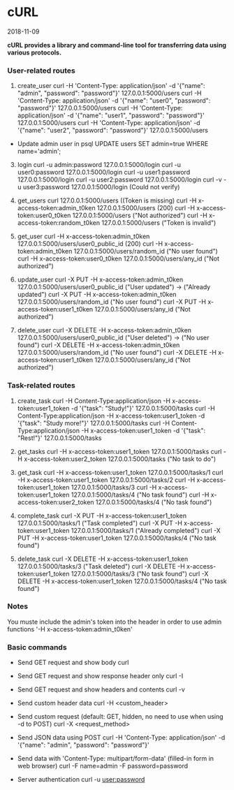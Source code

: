 # cURL
2018-11-09

**cURL provides a library and command-line tool for transferring data using various protocols.**

### User-related routes
1. create_user
curl -H 'Content-Type: application/json' -d '{"name": "admin", "password": "password"}' 127.0.0.1:5000/users
curl -H 'Content-Type: application/json' -d '{"name": "user0", "password": "password"}' 127.0.0.1:5000/users
curl -H 'Content-Type: application/json' -d '{"name": "user1", "password": "password"}' 127.0.0.1:5000/users
curl -H 'Content-Type: application/json' -d '{"name": "user2", "password": "password"}' 127.0.0.1:5000/users

* Update admin user in psql
UPDATE users SET admin=true WHERE name='admin';

3. login
curl -u admin:password 127.0.0.1:5000/login
curl -u user0:password 127.0.0.1:5000/login
curl -u user1:password 127.0.0.1:5000/login
curl -u user2:password 127.0.0.1:5000/login
curl -v -u user3:password 127.0.0.1:5000/login (Could not verify)

4. get_users
curl 127.0.0.1:5000/users ((Token is missing)
curl -H x-access-token:admin_t0ken 127.0.0.1:5000/users (200)
curl -H x-access-token:user0_t0ken 127.0.0.1:5000/users ("Not authorized")
curl -H x-access-token:random_t0ken 127.0.0.1:5000/users ("Token is invalid")

5. get_user
curl -H x-access-token:admin_t0ken 127.0.0.1:5000/users/user0_public_id (200)
curl -H x-access-token:admin_t0ken 127.0.0.1:5000/users/random_id ("No user found")
curl -H x-access-token:user0_t0ken 127.0.0.1:5000/users/any_id ("Not authorized")

5. update_user
curl -X PUT -H x-access-token:admin_t0ken 127.0.0.1:5000/users/user0_public_id ("User updated") -> ("Already updated")
curl -X PUT -H x-access-token:admin_t0ken 127.0.0.1:5000/users/random_id ("No user found")
curl -X PUT -H x-access-token:user1_t0ken 127.0.0.1:5000/users/any_id ("Not authorized")

6. delete_user
curl -X DELETE -H x-access-token:admin_t0ken 127.0.0.1:5000/users/user0_public_id ("User deleted") -> ("No user found")
curl -X DELETE -H x-access-token:admin_t0ken 127.0.0.1:5000/users/random_id ("No user found")
curl -X DELETE -H x-access-token:user1_t0ken 127.0.0.1:5000/users/any_id ("Not authorized")

### Task-related routes
1. create_task
curl -H Content-Type:application/json -H x-access-token:user1_token -d '{"task": "Study!"}' 127.0.0.1:5000/tasks
curl -H Content-Type:application/json -H x-access-token:user1_token -d '{"task": "Study more!"}' 127.0.0.1:5000/tasks
curl -H Content-Type:application/json -H x-access-token:user1_token -d '{"task": "Rest!"}' 127.0.0.1:5000/tasks

2. get_tasks
curl -H x-access-token:user1_token 127.0.0.1:5000/tasks
curl -H x-access-token:user2_token 127.0.0.1:5000/tasks ("No task to do")

3. get_task
curl -H x-access-token:user1_token 127.0.0.1:5000/tasks/1
curl -H x-access-token:user1_token 127.0.0.1:5000/tasks/2
curl -H x-access-token:user1_token 127.0.0.1:5000/tasks/3
curl -H x-access-token:user1_token 127.0.0.1:5000/tasks/4 ("No task found")
curl -H x-access-token:user2_token 127.0.0.1:5000/tasks/4 ("No task found")

4. complete_task
curl -X PUT -H x-access-token:user1_token 127.0.0.1:5000/tasks/1 ("Task completed")
curl -X PUT -H x-access-token:user1_token 127.0.0.1:5000/tasks/1 ("Already completed")
curl -X PUT -H x-access-token:user1_token 127.0.0.1:5000/tasks/4 ("No task found")

5. delete_task
curl -X DELETE -H x-access-token:user1_token 127.0.0.1:5000/tasks/3 ("Task deleted")
curl -X DELETE -H x-access-token:user1_token 127.0.0.1:5000/tasks/3 ("No task found")
curl -X DELETE -H x-access-token:user1_token 127.0.0.1:5000/tasks/4 ("No task found")


### Notes
You muste include the admin's token into the header in order to use admin functions
'-H x-access-token:admin_t0ken'

### Basic commands
* Send GET request and show body
curl <url>

* Send GET request and show response header only
curl -I <url>

* Send GET request and show headers and contents
curl -v <url>

* Send custom header data
curl -H <custom_header> <url>

* Send custom request (default: GET, hidden, no need to use when using -d to POST)
curl -X <request_method> <url>

* Send JSON data using POST
curl -H 'Content-Type: application/json' -d '{"name": "admin", "password": "password"}' <url>

* Send data with 'Content-Type: multipart/form-data' (filled-in form in web browser)
curl -F name=admin -F password=password <url>

* Server authentication
curl -u <user:password> <url>
